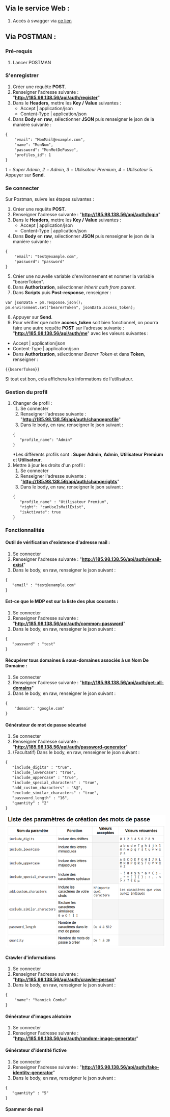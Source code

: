 ## Via le service Web :
1. Accès à swagger via [ce lien](http://185.98.138.56/api/documentation)

## Via POSTMAN :

### Pré-requis
1. Lancer POSTMAN

### S'enregistrer
1. Créer une requête **POST**.
2. Renseigner l'adresse suivante : "**http://185.98.138.56/api/auth/register**"
3. Dans le **Headers**, mettre les **Key / Value** suivantes :
   - Accept | application/json
   - Content-Type | application/json
4. Dans **Body** en **raw**, sélectionner **JSON** puis renseigner le json de la manière suivante :
```
{
    "email": "MonMail@example.com",
    "name": "MonNom",
    "password": "MonMotDePasse",
    "profiles_id": 1
}
```
*1 = Super Admin, 2 = Admin, 3 = Utilisateur Premium, 4 = Utilisateur*
5. Appuyer sur **Send**.

### Se connecter

Sur Postman, suivre les étapes suivantes :

1. Créer une requête **POST**.
2. Renseigner l'adresse suivante : "**http://185.98.138.56/api/auth/login**"
3. Dans le **Headers**, mettre les **Key / Value** suivantes :
   - Accept | application/json
   - Content-Type | application/json
4. Dans **Body** en **raw**, sélectionner **JSON** puis renseigner le json de la manière suivante :
```
{
    "email": "test@example.com",
    "password": "password"
}
```
5. Créer une nouvelle variable d'environnement et nommer la variable "bearerToken".
6. Dans **Authorization**, sélectionner *Inherit auth from parent*.
7. Dans **Scripts** puis **Post-response**, renseigner :
```
var jsonData = pm.response.json();
pm.environment.set("bearerToken", jsonData.access_token);
```
8. Appuyer sur **Send**.
9.  Pour vérifier que notre **access_token** soit bien fonctionnel, on pourra faire une autre requête **POST** sur l'adresse suivante : "**http://185.98.138.56/api/auth/me**" avec les valeurs suivantes :
   - Accept | application/json
   - Content-Type | application/json
   - Dans **Authorization**, sélectionner *Bearer Token* et dans **Token**, renseigner :
```
{{bearerToken}}
```

Si tout est bon, cela affichera les informations de l'utilisateur.

### Gestion du profil

1. Changer de profil : 
   1. Se connecter
   2. Renseigner l'adresse suivante : "**http://185.98.138.56/api/auth/changeprofile**"
   3. Dans le body, en raw, renseigner le json suivant :
   ```
   {
      "profile_name": "Admin"
   }
   ```
   *Les différents profils sont : **Super Admin**, **Admin**, **Utilisateur Premium** et **Utilisateur**.
2. Mettre à jour les droits d'un profil : 
   1. Se connecter
   2. Renseigner l'adresse suivante : "**http://185.98.138.56/api/auth/changerights**"
   3. Dans le body, en raw, renseigner le json suivant :
   ```
   {
      "profile_name" : "Utilisateur Premium",
      "right": "canUseIsMailExist",
      "isActivate": true
   }
   ```

### Fonctionnalités

#### Outil de vérification d'existence d'adresse mail :
1. Se connecter
2. Renseigner l'adresse suivante : "**http://185.98.138.56/api/auth/email-exist**"
3. Dans le body, en raw, renseigner le json suivant :
```
{
   "email" : "test@example.com"
}
```

#### Est-ce que le MDP est sur la liste des plus courants :
1. Se connecter
2. Renseigner l'adresse suivante : "**http://185.98.138.56/api/auth/common-password**"
3. Dans le body, en raw, renseigner le json suivant :
```
{
   "password" : "test"
}
```

#### Récupérer tous domaines & sous-domaines associés à un Nom De Domaine :
1. Se connecter
2. Renseigner l'adresse suivante : "**http://185.98.138.56/api/auth/get-all-domains**"
3. Dans le body, en raw, renseigner le json suivant :
```
{
    "domain": "google.com"
}
```

#### Générateur de mot de passe sécurisé
1. Se connecter
2. Renseigner l'adresse suivante : "**http://185.98.138.56/api/auth/password-generator**"
3. (Facultatif) Dans le body, en raw, renseigner le json suivant :
```
{
   "include_digits" : "true",
   "include_lowercase": "true",
   "include_uppercase" : "true",
   "include_special_characters" : "true",
   "add_custom_characters" : "&@",
   "exclude_similar_characters" : "true",
   "password_length" : "16",
   "quantity" : "2"
}
```
![Password Generator](https://raw.githubusercontent.com/Nickyo0822/TPHackeR/refs/heads/main/storage/images/password-generator.png)


#### Crawler d'informations
1. Se connecter
2. Renseigner l'adresse suivante : "**http://185.98.138.56/api/auth/crawler-person**"
3. Dans le body, en raw, renseigner le json suivant :
```
{
    "name": "Yannick Comba"
}
```

#### Générateur d'images aléatoire
1. Se connecter
2. Renseigner l'adresse suivante : "**http://185.98.138.56/api/auth/random-image-generator**"

#### Générateur d'identité fictive
1. Se connecter
2. Renseigner l'adresse suivante : "**http://185.98.138.56/api/auth/fake-identity-generator**"
3. Dans le body, en raw, renseigner le json suivant :
```
{
   "quantity" : "5"
}
```

#### Spammer de mail